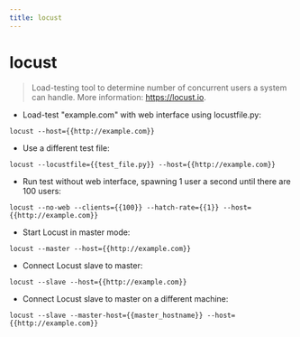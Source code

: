 ```yaml
---
title: locust
---
```

# locust

> Load-testing tool to determine number of concurrent users a system can handle.
> More information: <https://locust.io>.

- Load-test "example.com" with web interface using locustfile.py:

`locust --host={{http://example.com}}`

- Use a different test file:

`locust --locustfile={{test_file.py}} --host={{http://example.com}}`

- Run test without web interface, spawning 1 user a second until there are 100 users:

`locust --no-web --clients={{100}} --hatch-rate={{1}} --host={{http://example.com}}`

- Start Locust in master mode:

`locust --master --host={{http://example.com}}`

- Connect Locust slave to master:

`locust --slave --host={{http://example.com}}`

- Connect Locust slave to master on a different machine:

`locust --slave --master-host={{master_hostname}} --host={{http://example.com}}`
